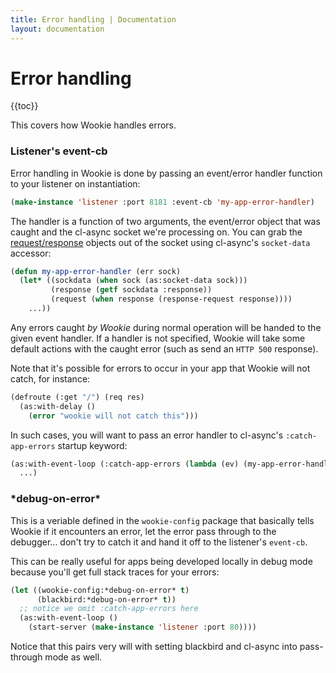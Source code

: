 ```yaml
---
title: Error handling | Documentation
layout: documentation
---
```


Error handling
==============
{{toc}}

This covers how Wookie handles errors.

### Listener's event-cb
Error handling in Wookie is done by passing an event/error handler function to
your listener on instantiation:

```lisp
(make-instance 'listener :port 8181 :event-cb 'my-app-error-handler)
```

The handler is a function of two arguments, the event/error object that was
caught and the cl-async socket we're processing on. You can grab the
[request/response](/docs/request-handling) objects out of the socket using
cl-async's `socket-data` accessor:

```lisp
(defun my-app-error-handler (err sock)
  (let* ((sockdata (when sock (as:socket-data sock)))
         (response (getf sockdata :response))
         (request (when response (response-request response))))
    ...))
```

Any errors caught *by Wookie* during normal operation will be handed to the
given event handler. If a handler is not specified, Wookie will take some
default actions with the caught error (such as send an `HTTP 500` response).

Note that it's possible for errors to occur in your app that Wookie will not
catch, for instance:

```lisp
(defroute (:get "/") (req res)
  (as:with-delay ()
    (error "wookie will not catch this")))
```

In such cases, you will want to pass an error handler to cl-async's
`:catch-app-errors` startup keyword:

```lisp
(as:with-event-loop (:catch-app-errors (lambda (ev) (my-app-error-handler ev nil)))
  ...)
```

### \*debug-on-error\*
This is a veriable defined in the `wookie-config` package that basically tells
Wookie if it encounters an error, let the error pass through to the debugger...
don't try to catch it and hand it off to the listener's `event-cb`.

This can be really useful for apps being developed locally in debug mode because
you'll get full stack traces for your errors:

```lisp
(let ((wookie-config:*debug-on-error* t)
      (blackbird:*debug-on-error* t))
  ;; notice we omit :catch-app-errors here
  (as:with-event-loop ()
    (start-server (make-instance 'listener :port 80))))
```

Notice that this pairs very will with setting blackbird and cl-async into
pass-through mode as well.

